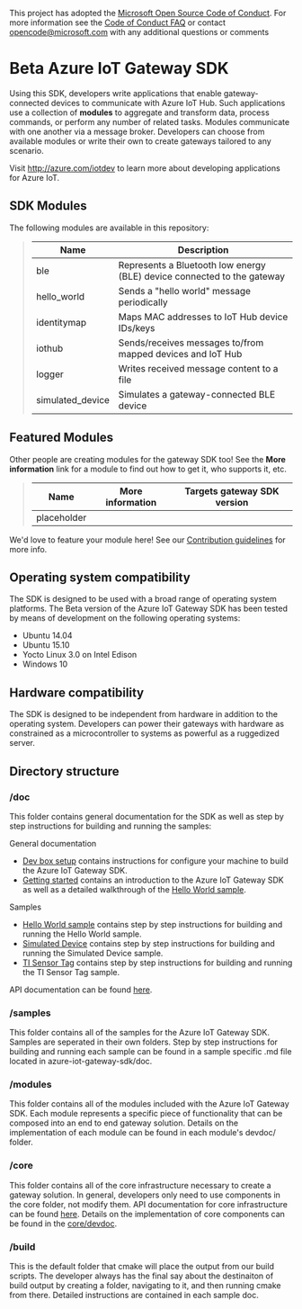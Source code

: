 This project has adopted the [Microsoft Open Source Code of Conduct](https://opensource.microsoft.com/codeofconduct/). For more information see the [Code of Conduct FAQ](https://opensource.microsoft.com/codeofconduct/faq/) or contact [opencode@microsoft.com](mailto:opencode@microsoft.com) with any additional questions or comments

# Beta Azure IoT Gateway SDK
Using this SDK, developers write applications that enable gateway-connected devices to communicate with Azure IoT Hub. Such applications use a collection of **modules** to aggregate and transform data, process commands, or perform any number of related tasks. Modules communicate with one another via a message broker. Developers can choose from available modules or write their own to create gateways tailored to any scenario.

Visit http://azure.com/iotdev to learn more about developing applications for Azure IoT.

## SDK Modules
The following modules are available in this repository:
>| Name             | Description                                                             |
>|------------------|-------------------------------------------------------------------------|
>| ble              | Represents a Bluetooth low energy (BLE) device connected to the gateway |
>| hello_world      | Sends a "hello world" message periodically                              |
>| identitymap      | Maps MAC addresses to IoT Hub device IDs/keys                           |
>| iothub           | Sends/receives messages to/from mapped devices and IoT Hub              |
>| logger           | Writes received message content to a file                               |
>| simulated_device | Simulates a gateway-connected BLE device                                | 

## Featured Modules
Other people are creating modules for the gateway SDK too! See the **More information** link for a module to find out how to get it, who supports it, etc.
>| Name         | More information | Targets gateway SDK version |
>|--------------|------------------|-----------------------------|
>| placeholder  |                  |                             |

We'd love to feature your module here! See our [Contribution guidelines](Contributing.md) for more info.

## Operating system compatibility
The SDK is designed to be used with a broad range of operating system platforms. The Beta version of the Azure IoT Gateway SDK has been tested by means of development on the following operating systems:

- Ubuntu 14.04
- Ubuntu 15.10
- Yocto Linux 3.0 on Intel Edison
- Windows 10

## Hardware compatibility
The SDK is designed to be independent from hardware in addition to the operating system. Developers can power their gateways with hardware as constrained as a microcontroller to systems as powerful as a ruggedized server.

## Directory structure

### /doc
This folder contains general documentation for the SDK as well as step by step instructions for building and running the samples:

General documentation

- [Dev box setup](doc/devbox_setup.md) contains instructions for configure your machine to build the Azure IoT Gateway SDK.
- [Getting started](doc/getting_started.md) contains an introduction to the Azure IoT Gateway SDK as well as a detailed walkthrough of the [Hello World sample](doc/sample_hello_world.md).

Samples

- [Hello World sample](doc/sample_hello_world.md) contains step by step instructions for building and running the Hello World sample.
- [Simulated Device](doc/sample_simulated_device_cloud_upload.md) contains step by step instructions for building and running the Simulated Device sample.
- [TI Sensor Tag](doc/sample_ble.md) contains step by step instructions for building and running the TI Sensor Tag sample.


API documentation can be found [here](http://azure.github.io/azure-iot-gateway-sdk/api_reference/c/html).

### /samples
This folder contains all of the samples for the Azure IoT Gateway SDK. Samples are seperated in their own folders. Step by step instructions for building and running each sample can be found in a sample specific .md file located in azure-iot-gateway-sdk/doc.

### /modules
This folder contains all of the modules included with the Azure IoT Gateway SDK. Each module represents a specific piece of functionality that can be composed into an end to end gateway solution. Details on the implementation of each module can be found in each module's devdoc/ folder. 

### /core
This folder contains all of the core infrastructure necessary to create a gateway solution. In general, developers only need to use components in the core folder, not modify them. API documentation for core infrastructure can be found [here](http://azure.github.io/azure-iot-gateway-sdk/api_reference/c/html). Details on the implementation of core components can be found in the [core/devdoc](core/devdoc).

### /build
This is the default folder that cmake will place the output from our build scripts. The developer always has the final say about the destinaiton of build output by creating a folder, navigating to it, and then running cmake from there. Detailed instructions are contained in each sample doc.
